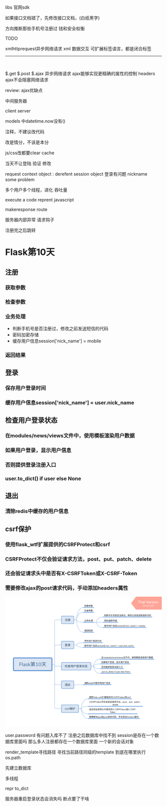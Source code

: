 libs    官网sdk

如果接口文档错了，先修改接口文档，(白纸黑字)

方向推断那些手机号注册过    钱和安全权衡

TODO

xmlhttprequest异步网络请求
xml     数据交互    可扩展标签语言，都是闭合标签
<hr>
<br>

$.get
$.post
$.ajax  异步网络请求      ajax能够实现更精确的属性的控制   headers
ajax不会阻塞网络请求

review:
ajax优缺点

中间服务器

client  server


models 中datetime.now没有()

注释，不建议改代码

改是情分，不该是本分

js/css改都要clear cache


当天不让登陆
验证
修改

request context object : derefent session object
登录有问题
nickname　some problem

多个用户多个线程，进化
吞吐量

execute a code reprent javascript

makeresponse    route

服务器内部异常     请求钩子

注册完之后跳转

# Flask第10天
## 注册
### 获取参数
### 检查参数
### 业务处理
* 判断手机号是否注册过，修改之前发送短信的代码
* 密码加密存储
* 缓存用户信息session['nick_name'] = mobile
### 返回结果
## 登录
### 保存用户登录时间
### 缓存用户信息session['nick_name'] = user.nick_name
## 检查用户登录状态
### 在modules/news/views文件中，使用模板渲染用户数据
### 如果用户登录，显示用户信息
### 否则提供登录注册入口
### user.to_dict() if user else None
## 退出
### 清除redis中缓存的用户信息
## csrf保护
### 使用flask_wtf扩展提供的CSRFProtect和csrf
### CSRFProtect不仅会验证请求方法，post、put、patch、delete
### 还会验证请求头中是否有X-CSRFToken或X-CSRF-Token
### 需要修改ajax的post请求代码，手动添加headers属性

![](info/static/flaskday10.png)

user.password   有问题入库不了
注册之后数据库中找不到
session是存在一个数据库里面吗
那么多人注册都存在一个数据库里面
一个新的会话对象

render_template寻找路径
寻找当前路径同级的template
到底在哪里执行
os.path

先建立数据库

多线程

repr    to_dict 



服务器重启登录状态会消失吗
断点要了干啥


